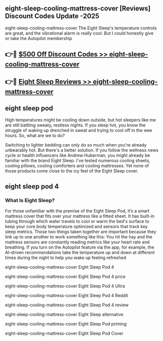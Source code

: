 ## eight-sleep-cooling-mattress-cover [Reviews​] Discount Codes Update -2025

eight-sleep-cooling-mattress-cover The Eight Sleep's temperature controls are great, and the vibrational alarm is really cool. But I could honestly give or take the Autopilot membership

## 👉🔴 [$500 Off Discount Codes >> eight-sleep-cooling-mattress-cover](http://download.freeplayer.one?title=eight-sleep-cooling-mattress-cover&ref=18-ES)

## 👉🔴 [Eight Sleep Reviews >> eight-sleep-cooling-mattress-cover](http://download.freeplayer.one?title=eight-sleep-cooling-mattress-cover&ref=18-ES)

## eight sleep pod

High temperatures might be cooling down outside, but hot sleepers like me are still battling sweaty, restless nights. If you sleep hot, you know the struggle of waking up drenched in sweat and trying to cool off in the wee hours. So, what are we to do?

Switching to lighter bedding can only do so much when you're already unbearably hot. But there's a better solution. If you follow the wellness news cycle or health influencers like Andrew Huberman, you might already be familiar with the brand Eight Sleep. I've tested numerous cooling sheets, cooling pillows, cooling comforters and cooling mattresses. Yet none of those products come close to the icy feel of the Eight Sleep cover.

## eight sleep pod 4

### What Is Eight Sleep?

For those unfamiliar with the premise of the Eight Sleep Pod, it’s a smart mattress cover that fits over your mattress like a fitted sheet. It has built-in tubing through which water travels to cool or warm the bed's surface to keep your core body temperature optimized and sensors that track key sleep metrics. Those two things taken together are important because they link up to one another to work something like this: You hit the hay and the mattress sensors are constantly reading metrics like your heart rate and breathing. If you turn on the Autopilot feature via the app, for example, the AI-driven recommendations take the temperature up and down at different times during the night to help you wake up feeling refreshed

eight-sleep-cooling-mattress-cover Eight Sleep Pod 4

eight-sleep-cooling-mattress-cover Eight Sleep Pod 4 price

eight-sleep-cooling-mattress-cover Eight Sleep Pod 4 Ultra

eight-sleep-cooling-mattress-cover Eight Sleep Pod 4 Reddit

eight-sleep-cooling-mattress-cover Eight Sleep Pod 4 review

eight-sleep-cooling-mattress-cover Eight Sleep alternative

eight-sleep-cooling-mattress-cover Eight Sleep Pod priming

eight-sleep-cooling-mattress-cover Eight Sleep Pod Cover